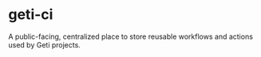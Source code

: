 # geti-ci

A public-facing, centralized place to store reusable workflows and actions used by Geti projects.
